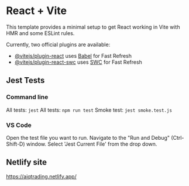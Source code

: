 # React + Vite

This template provides a minimal setup to get React working in Vite with HMR and some ESLint rules.

Currently, two official plugins are available:

- [@vitejs/plugin-react](https://github.com/vitejs/vite-plugin-react/blob/main/packages/plugin-react/README.md) uses [Babel](https://babeljs.io/) for Fast Refresh
- [@vitejs/plugin-react-swc](https://github.com/vitejs/vite-plugin-react-swc) uses [SWC](https://swc.rs/) for Fast Refresh

## Jest Tests

### Command line

All tests: `jest`
All tests:  `npm run test`
Smoke test: `jest smoke.test.js`

### VS Code

Open the test file you want to run.
Navigate to the "Run and Debug" (Ctrl-Shift-D) window.
Select 'Jest Current File' from the drop down.

## Netlify site

<https://aiqtrading.netlify.app/>
